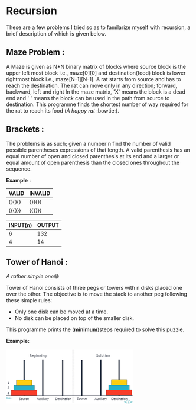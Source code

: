 # Recursion
  These are a few problems I tried so as to familarize myself with recursion, a brief description of which is given below.

## Maze Problem :
 A Maze is given as N*N binary matrix of blocks where source block is the upper left most block i.e., maze[0][0] and destination(food) block is lower rightmost block i.e., maze[N-1][N-1]. A rat starts from source and has to reach the destination. The rat can move only in any direction; forward, backward, left and right
In the maze matrix, 'X' means the block is a dead end and ' ' means the block can be used in the path from source to destination.
This programme finds the shortest number of way required for the rat to reach its food (*A happy rat* :bowtie:).

## Brackets :
The problems is as such; given a number n find the number of valid possible parentheses expressions of that length.
A valid parenthesis has an equal number of open and closed parenthesis at its end and a larger or equal amount of open parenthesis than the closed ones throughout the sequence.

**Example** :


VALID | INVALID
------------ | -------------
{}{}{} | {}}{}}
{{{}}} | {{}}}{


INPUT(n) | OUTPUT
------------ | -------------
6 | 132
4 | 14


## Tower of Hanoi :
*A rather simple one*:grin:

 Tower of Hanoi consists of three pegs or towers with n disks placed one over the other. The objective is to move the stack to another peg following these simple rules:
- Only one disk can be moved at a time.
- No disk can be placed on top of the smaller disk.

This programme prints the (**minimum**)steps required to solve this puzzle. 

**Example:**

![GitHub Logo](/images.png)
